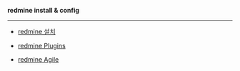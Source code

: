 **redmine install & config**

---

- [redmine 설치](redmine설치.md)

- [redmine Plugins](redmine_plugins.md)

- [redmine Agile](redmine_agile.md)
  
